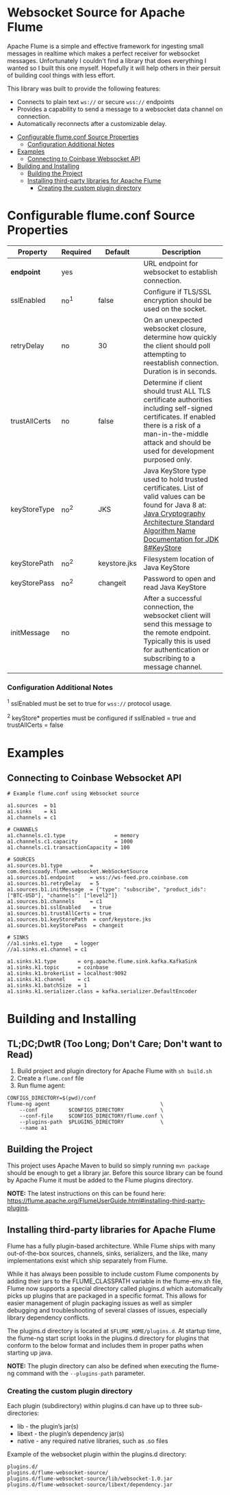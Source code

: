 # Websocket Source for Apache Flume
Apache Flume is a simple and effective framework for ingesting small messages in realtime which 
makes a perfect receiver for websocket messages. Unfortunately I couldn't find a library that 
does everything I wanted so I built this one myself. Hopefully it will help others in their 
persuit of building cool things with less effort.

This library was built to provide the following features:
* Connects to plain text `ws://` or secure `wss://` endpoints
* Provides a capability to send a message to a websocket data channel on connection.
* Automatically reconnects after a customizable delay.

- [Configurable flume.conf Source Properties](#configurable-flumeconf-source-properties)
    + [Configuration Additional Notes](#configuration-additional-notes-)
- [Examples](#examples)
  * [Connecting to Coinbase Websocket API](#connecting-to-coinbase-websocket-api)
- [Building and Installing](#building-and-installing)
  * [Building the Project](#building-the-project)
  * [Installing third-party libraries for Apache Flume](#installing-third-party-libraries-for-apache-flume)
    + [Creating the custom plugin directory](#creating-the-custom-plugin-directory)


# Configurable flume.conf Source Properties
| Property      | Required | Default | Description |
|---------------|----------|---------|-------------|
| **endpoint**  | yes      |         | URL endpoint for websocket to establish connection. |
| sslEnabled    | no<sup>1</sup>       | false   | Configure if TLS/SSL encryption should be used on the socket. |
| retryDelay    | no       | 30      | On an unexpected websocket closure, determine how quickly the client should poll attempting to reestablish connection. Duration is in seconds. |
| trustAllCerts | no       | false   | Determine if client should trust ALL TLS certificate authorities including self-signed certificates. If enabled there is a risk of a man-in-the-middle attack and should be used for development purposed only. |
| keyStoreType  | no<sup>2</sup>      | JKS     | Java KeyStore type used to hold trusted certificates. List of valid values can be found for Java 8 at: [Java Cryptography Architecture Standard Algorithm Name Documentation for JDK 8#KeyStore](https://docs.oracle.com/javase/8/docs/technotes/guides/security/StandardNames.html#KeyStore) |
| keyStorePath  | no<sup>2</sup>      | keystore.jks | Filesystem location of Java KeyStore |
| keyStorePass  | no<sup>2</sup>      | changeit | Password to open and read Java KeyStore |
| initMessage | no |  | After a successful connection, the websocket client will send this message to the remote endpoint. Typically this is used for authentication or subscribing to a message channel. |

### Configuration Additional Notes
<sup>1</sup> sslEnabled must be set to true for `wss://` protocol usage.

<sup>2</sup> keyStore* properties must be configured if sslEnabled = true and trustAllCerts = false


# Examples

## Connecting to Coinbase Websocket API
```
# Example flume.conf using Websocket source

a1.sources  = b1
a1.sinks    = k1
a1.channels = c1

# CHANNELS 
a1.channels.c1.type                = memory
a1.channels.c1.capacity            = 1000
a1.channels.c1.transactionCapacity = 100

# SOURCES
a1.sources.b1.type         = com.deniscoady.flume.websocket.WebSocketSource
a1.sources.b1.endpoint     = wss://ws-feed.pro.coinbase.com
a1.sources.b1.retryDelay   = 5
a1.sources.b1.initMessage  = {"type": "subscribe", "product_ids": ["BTC-USD"], "channels": ["level2"]}
a1.sources.b1.channels     = c1
a1.sources.b1.sslEnabled    = true
a1.sources.b1.trustAllCerts = true
a1.sources.b1.keyStorePath  = conf/keystore.jks
a1.sources.b1.keyStorePass  = changeit

# SINKS
//a1.sinks.e1.type    = logger
//a1.sinks.e1.channel = c1

a1.sinks.k1.type       = org.apache.flume.sink.kafka.KafkaSink
a1.sinks.k1.topic      = coinbase
a1.sinks.k1.brokerList = localhost:9092
a1.sinks.k1.channel    = c1
a1.sinks.k1.batchSize  = 1
a1.sinks.k1.serializer.class = kafka.serializer.DefaultEncoder
```

# Building and Installing

## TL;DC;DwtR (Too Long; Don't Care; Don't want to Read)
1. Build project and plugin directory for Apache Flume with `sh build.sh`
2. Create a `flume.conf` file
3. Run flume agent: 
```
CONFIGS_DIRECTORY=$(pwd)/conf
flume-ng agent                                    \
    --conf          $CONFIGS_DIRECTORY            \
    --conf-file     $CONFIGS_DIRECTORY/flume.conf \
    --plugins-path  $PLUGINS_DIRECTORY            \
    --name a1
```

## Building the Project
This project uses Apache Maven to build so simply running `mvn package` should be enough to get a library jar. Before this source library can be found by Apache Flume it must be added to the Flume plugins directory. 

**NOTE:** The latest instructions on this can be found here: https://flume.apache.org/FlumeUserGuide.html#installing-third-party-plugins.

## Installing third-party libraries for Apache Flume
Flume has a fully plugin-based architecture. While Flume ships with many out-of-the-box sources, channels, sinks, serializers, and the like, many implementations exist which ship separately from Flume.

While it has always been possible to include custom Flume components by adding their jars to the FLUME_CLASSPATH variable in the flume-env.sh file, Flume now supports a special directory called plugins.d which automatically picks up plugins that are packaged in a specific format. This allows for easier management of plugin packaging issues as well as simpler debugging and troubleshooting of several classes of issues, especially library dependency conflicts.

The plugins.d directory is located at `$FLUME_HOME/plugins.d`. At startup time, the flume-ng start script looks in the plugins.d directory for plugins that conform to the below format and includes them in proper paths when starting up java. 

**NOTE:** The plugin directory can also be defined when executing the flume-ng command with the `--plugins-path` parameter.

### Creating the custom plugin directory
Each plugin (subdirectory) within plugins.d can have up to three sub-directories:

* lib - the plugin’s jar(s)
* libext - the plugin’s dependency jar(s)
* native - any required native libraries, such as .so files

Example of the websocket plugin within the plugins.d directory:

```
plugins.d/
plugins.d/flume-websocket-source/
plugins.d/flume-websocket-source/lib/websocket-1.0.jar
plugins.d/flume-websocket-source/libext/dependency.jar
```
